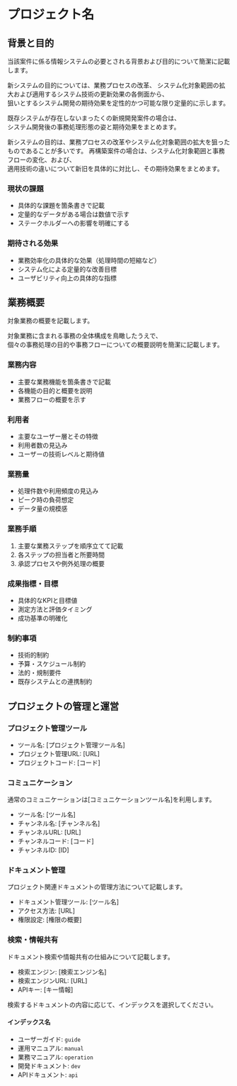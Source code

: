 プロジェクト名
=========================

背景と目的
-------------------------

当該案件に係る情報システムの必要とされる背景および目的について簡潔に記載します。

新システムの目的については、業務プロセスの改革、
システム化対象範囲の拡大および適用するシステム技術の更新効果の各側面から、  
狙いとするシステム開発の期待効果を定性的かつ可能な限り定量的に示します。

既存システムが存在しないまったくの新規開発案件の場合は、  
システム開発後の事務処理形態の姿と期待効果をまとめます。

新システムの目的は、業務プロセスの改革やシステム化対象範囲の拡大を狙ったものであることが多いです。
再構築案件の場合は、システム化対象範囲と事務フローの変化、および、  
適用技術の違いについて新旧を具体的に対比し、その期待効果をまとめます。

### 現状の課題

- 具体的な課題を箇条書きで記載
- 定量的なデータがある場合は数値で示す
- ステークホルダーへの影響を明確にする

### 期待される効果

- 業務効率化の具体的な効果（処理時間の短縮など）
- システム化による定量的な改善目標
- ユーザビリティ向上の具体的な指標

業務概要
-------------------------

対象業務の概要を記載します。

対象業務に含まれる事務の全体構成を鳥瞰したうえで、  
個々の事務処理の目的や事務フローについての概要説明を簡潔に記載します。

### 業務内容

- 主要な業務機能を箇条書きで記載
- 各機能の目的と概要を説明
- 業務フローの概要を示す

### 利用者

- 主要なユーザー層とその特徴
- 利用者数の見込み
- ユーザーの技術レベルと期待値

### 業務量

- 処理件数や利用頻度の見込み
- ピーク時の負荷想定
- データ量の規模感

### 業務手順

1. 主要な業務ステップを順序立てて記載
2. 各ステップの担当者と所要時間
3. 承認プロセスや例外処理の概要

### 成果指標・目標

- 具体的なKPIと目標値
- 測定方法と評価タイミング
- 成功基準の明確化

### 制約事項

- 技術的制約
- 予算・スケジュール制約
- 法的・規制要件
- 既存システムとの連携制約

プロジェクトの管理と運営
-------------------------

### プロジェクト管理ツール

- ツール名: [プロジェクト管理ツール名]
- プロジェクト管理URL: [URL]
- プロジェクトコード: [コード]

### コミュニケーション

通常のコミュニケーションは[コミュニケーションツール名]を利用します。

- ツール名: [ツール名]
- チャンネル名: [チャンネル名]
- チャンネルURL: [URL]
- チャンネルコード: [コード]
- チャンネルID: [ID]

### ドキュメント管理

プロジェクト関連ドキュメントの管理方法について記載します。

- ドキュメント管理ツール: [ツール名]
- アクセス方法: [URL]
- 権限設定: [権限の概要]

### 検索・情報共有

ドキュメント検索や情報共有の仕組みについて記載します。

- 検索エンジン: [検索エンジン名]
- 検索エンジンURL: [URL]
- APIキー: [キー情報]

検索するドキュメントの内容に応じて、インデックスを選択してください。

#### インデックス名

- ユーザーガイド: `guide`
- 運用マニュアル: `manual`
- 業務マニュアル: `operation`
- 開発ドキュメント: `dev`
- APIドキュメント: `api`
